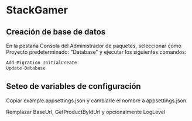 # StackGamer
## Creación de base de datos
En la pestaña Consola del Administrador de paquetes, seleccionar como Proyecto predeterminado: "Database" y ejecutar los siguientes comandos:
```csharp
Add-Migration InitialCreate
Update-Database
 ```
## Seteo de variables de configuración
Copiar example.appsettings.json y cambiarle el nombre a appsettings.json

Remplazar BaseUrl, GetProductByIdUrl y opcionalmente LogLevel
